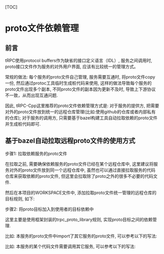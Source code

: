 [TOC]

# proto文件依赖管理

## 前言

tRPC使用protocol buffers作为缺省的接口定义语言（IDL）, 服务之间调用时, proto接口文件作为服务的对外用户界面, 应该有比较统一的管理方式。

常规的做法: 每个服务的proto文件自己管理, 服务需要互通时, 将proto文件copy一份, 然后通过protoc工具临时生成桩代码来使用, 这样的做法导致每个服务的proto文件出现多个副本, 不同proto文件的副本因为更新不及时, 导致上下游协议不一致，从而出现互通问题.

因此, tRPC-Cpp这里推荐的proto文件依赖管理方式是: 对于服务的提供方, 把需要对外的proto文件放到统一的远程仓库管理(比如:使用github的仓库或者内部私有的仓库); 对于服务的调用方, 只需要基于bazel构建工具自动拉取依赖的proto文件并生成桩代码即可.

## 基于bazel自动拉取远程proto文件的使用方式

步骤1: 拉取依赖服务的proto文件

在拉取之前, 需要确保依赖服务的proto文件已经在某个远程仓库中, 这里建议将服务对外的proto文件放到同一个远程仓库中, 虽然也可以通过直接拉取服务的代码仓库来获取依赖的proto文件, 但这里会拉取除了proto之外的很多不必要的代码文件.

然后在本项目的WORKSPACE文件中, 添加拉取proto文件统一管理的远程仓库的目标规则, 如下:


步骤2: 将proto目标加入到使用者的目标依赖中

这里主要是使用框架封装的trpc_proto_library规则, 实现proto目标之间的依赖管理.

比如: 本服务的proto文件中import了其它服务的proto文件, 可以参考以下的写法:

比如: 本服务的某个代码文件需要调用其它服务, 可以参考以下的写法: